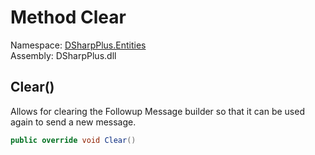 # Method Clear

Namespace: [DSharpPlus.Entities](DSharpPlus.Entities.md)  
Assembly: DSharpPlus.dll

## <a id="DSharpPlus_Entities_DiscordFollowupMessageBuilder_Clear"></a>Clear\(\)

Allows for clearing the Followup Message builder so that it can be used again to send a new message.

```csharp
public override void Clear()
```

